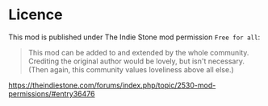 # Licence

This mod is published under The Indie Stone mod permission `Free for all`:
>This mod can be added to and extended by the whole community. Crediting the original author would be lovely, but isn't necessary. (Then again, this community values loveliness above all else.)

https://theindiestone.com/forums/index.php/topic/2530-mod-permissions/#entry36476
